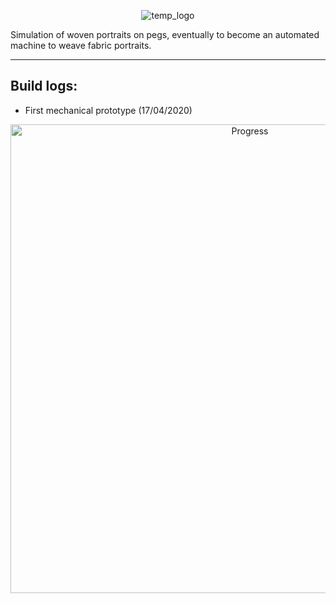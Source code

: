 <p align="center">
  <img align="center" alt="temp_logo" src="https://i.imgur.com/3YnnXHr.jpg">
</p>

Simulation of woven portraits on pegs, eventually to become an automated machine to weave fabric portraits.
_____________________________
## **Build logs:**
* First mechanical prototype (17/04/2020)

<p align="center">
<img width="750" alt="Progress" src="https://i.imgur.com/Nh6pQkR.jpg">
</p>

